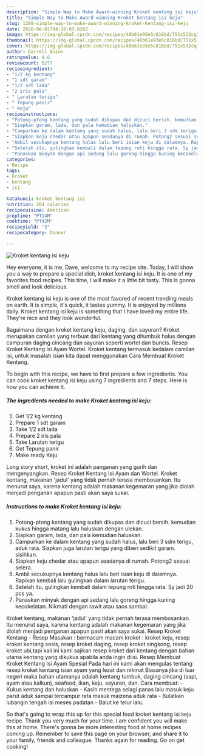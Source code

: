 ```yaml
---
description: "Simple Way to Make Award-winning Kroket kentang isi keju"
title: "Simple Way to Make Award-winning Kroket kentang isi keju"
slug: 1288-simple-way-to-make-award-winning-kroket-kentang-isi-keju
date: 2020-08-01T04:20:03.826Z
image: https://img-global.cpcdn.com/recipes/48b61e93e5c816bd/751x532cq70/kroket-kentang-isi-keju-foto-resep-utama.jpg
thumbnail: https://img-global.cpcdn.com/recipes/48b61e93e5c816bd/751x532cq70/kroket-kentang-isi-keju-foto-resep-utama.jpg
cover: https://img-global.cpcdn.com/recipes/48b61e93e5c816bd/751x532cq70/kroket-kentang-isi-keju-foto-resep-utama.jpg
author: Darrell Quinn
ratingvalue: 4.6
reviewcount: 5277
recipeingredient:
- "1/2 kg kentang"
- "1 sdt garam"
- "1/2 sdt lada"
- "2 iris pala"
- " Larutan terigu"
- " Tepung panir"
- " Keju"
recipeinstructions:
- "Potong-ptong kentang yang sudah dikupas dan dicuci bersih. kemudian kukus hingga matang lalu haluskan dengan ulekan."
- "Siapkan garam, lada, dan pala kemudian haluskan."
- "Campurkan ke dalam kentang yang sudah halus, lalu beri 3 sdm terigu, aduk rata. Siapkan juga larutan terigu yang diberi sedikit garam. sisihkan."
- "Siapkan keju chedar atau apapun seadanya di rumah. Potong2 sesuai selera."
- "Ambil secukupnya kentang halus lalu beri isian keju di dalamnya. Rapikan kembali lalu gulingkan dalam larutan terigu."
- "Setelah itu, gulingkan kembali dalam tepung roti hingga rata. Sy jadi 20 pcs ya."
- "Panaskan minyak dengan api sedang lalu goreng hingga kuning kecokelatan. Nikmati dengan rawit atau saos sambal."
categories:
- Recipe
tags:
- kroket
- kentang
- isi

katakunci: kroket kentang isi 
nutrition: 264 calories
recipecuisine: American
preptime: "PT14M"
cooktime: "PT42M"
recipeyield: "3"
recipecategory: Dinner

---
```



![Kroket kentang isi keju](https://img-global.cpcdn.com/recipes/48b61e93e5c816bd/751x532cq70/kroket-kentang-isi-keju-foto-resep-utama.jpg)

Hey everyone, it is me, Dave, welcome to my recipe site. Today, I will show you a way to prepare a special dish, kroket kentang isi keju. It is one of my favorites food recipes. This time, I will make it a little bit tasty. This is gonna smell and look delicious.

Kroket kentang isi keju is one of the most favored of recent trending meals on earth. It is simple, it's quick, it tastes yummy. It is enjoyed by millions daily. Kroket kentang isi keju is something that I have loved my entire life. They're nice and they look wonderful.

Bagaimana dengan kroket kentang keju, daging, dan sayuran? Kroket merupakan camilan yang terbuat dari kentang yang ditumbuk halus dengan campuran daging cincang dan sayuran seperti wortel dan buncis. Resep Kroket Kentang Isi Ayam Wortel. Kroket kentang termasuk kedalam camilan isi, untuk masalah isian kita dapat menggunakan Cara Membuat Kroket Kentang.


To begin with this recipe, we have to first prepare a few ingredients. You can cook kroket kentang isi keju using 7 ingredients and 7 steps. Here is how you can achieve it.

<!--inarticleads1-->

##### The ingredients needed to make Kroket kentang isi keju:

1. Get 1/2 kg kentang
1. Prepare 1 sdt garam
1. Take 1/2 sdt lada
1. Prepare 2 iris pala
1. Take  Larutan terigu
1. Get  Tepung panir
1. Make ready  Keju


Long story short, kroket ini adalah panganan yang gurih dan mengenyangkan. Resep Kroket Kentang Isi Ayam dan Wortel. Kroket kentang, makanan &#39;jadul&#39; yang tidak pernah terasa membosankan. Itu menurut saya, karena kentang adalah makanan kegemaran yang jika diolah menjadi penganan apapun pasti akan saya sukai. 

<!--inarticleads2-->

##### Instructions to make Kroket kentang isi keju:

1. Potong-ptong kentang yang sudah dikupas dan dicuci bersih. kemudian kukus hingga matang lalu haluskan dengan ulekan.
1. Siapkan garam, lada, dan pala kemudian haluskan.
1. Campurkan ke dalam kentang yang sudah halus, lalu beri 3 sdm terigu, aduk rata. Siapkan juga larutan terigu yang diberi sedikit garam. sisihkan.
1. Siapkan keju chedar atau apapun seadanya di rumah. Potong2 sesuai selera.
1. Ambil secukupnya kentang halus lalu beri isian keju di dalamnya. Rapikan kembali lalu gulingkan dalam larutan terigu.
1. Setelah itu, gulingkan kembali dalam tepung roti hingga rata. Sy jadi 20 pcs ya.
1. Panaskan minyak dengan api sedang lalu goreng hingga kuning kecokelatan. Nikmati dengan rawit atau saos sambal.


Kroket kentang, makanan &#39;jadul&#39; yang tidak pernah terasa membosankan. Itu menurut saya, karena kentang adalah makanan kegemaran yang jika diolah menjadi penganan apapun pasti akan saya sukai. Resep Kroket Kentang - Resep Masakan : bermacam macam kroket : kroket keju, resep kroket kentang sosis, resep kroket daging, resep kroket singkong, resep kroket ubi,tapi kali ini kami sajikan resep kroket dari kentang dengan bahan utama kentang yang dikukus apabila anda ingin diisi. Resep Membuat Kroket Kentang Isi Ayam Spesial Pada hari ini kami akan mengulas tentang resep kroket kentang isian ayam yang lezat dan nikmat Biasanya jika di luar negeri maka bahan utamanya adalah kentang tumbuk, daging cincang (sapi, ayam atau kalkun), seafood, ikan, keju, sayuran, dan. Cara membuat: - Kukus kentang dan haluskan - Kasih mentega selagi panas lalu masuk keju parut aduk sampai tercampur rata masuk maizena aduk rata - Bulatkan lubangin tengah isi meses padatan - Balut ke telur lalu. 

So that's going to wrap this up for this special food kroket kentang isi keju recipe. Thank you very much for your time. I am confident you will make this at home. There's gonna be more interesting food at home recipes coming up. Remember to save this page on your browser, and share it to your family, friends and colleague. Thanks again for reading. Go on get cooking!
